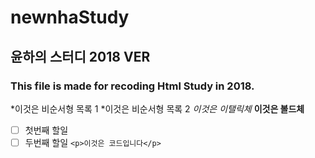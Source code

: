 # newnhaStudy
## 윤하의 스터디 2018 VER

### This file is made for recoding Html Study in 2018.

*이것은 비순서형 목록 1
*이것은 비순서형 목록 2
*이것은 이탤릭체*
**이것은 볼드체**

- [ ] 첫번째 할일
- [ ] 두번째 할일
`<p>이것은 코드입니다</p>`
